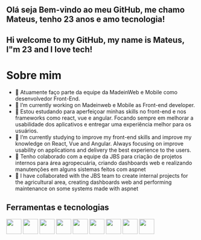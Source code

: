 ## Olá seja Bem-vindo ao meu GitHub, me chamo Mateus, tenho 23 anos e amo tecnologia! 
## Hi welcome to my GitHub, my name is Mateus, I"m 23 and I love tech!

# Sobre mim
- 🔭 Atuamente faço parte da equipe da MadeinWeb e Mobile como desenvolvedor Front-End.
- 🔭 I’m currently working on Madeinweb e Mobile as Front-end developer.
- 🌱 Estou estudando para aperfeiçoar minhas skills no front-end e nos frameworks como react, vue e angular. Focando sempre em melhorar a usabilidade dos aplicativos e entregar uma experiência melhor para os usuários.
- 🌱 I’m currently studying to improve my front-end skills and improve my knowledge on React, Vue and Angular. Always focusing on improve usability on applications and delivery the best experience to the users.
- 👯 Tenho colaborado com a equipe da JBS para criação de projetos internos para área agropecuária, criando dashboards web e realizando manutenções em alguns sistemas feitos com aspnet
- 👯 I have collaborated with the JBS team to create internal projects for the agricultural area, creating dashboards web and performing maintenance on some systems made with aspnet

## Ferramentas e tecnologias
<div> 
<img src="https://cdn.jsdelivr.net/gh/devicons/devicon/icons/javascript/javascript-original.svg" width="40" height="40"/>
<img src="https://cdn.jsdelivr.net/gh/devicons/devicon/icons/react/react-original-wordmark.svg" width="40" height="40"/>
<img src="https://cdn.jsdelivr.net/gh/devicons/devicon/icons/vuejs/vuejs-original-wordmark.svg" width="40" height="40"/>
<img src="https://cdn.jsdelivr.net/gh/devicons/devicon/icons/html5/html5-original.svg" width="40" height="40"/>
<img src="https://cdn.jsdelivr.net/gh/devicons/devicon/icons/css3/css3-original.svg" width="40" height="40"/>
<img src="https://cdn.jsdelivr.net/gh/devicons/devicon/icons/tailwindcss/tailwindcss-original-wordmark.svg" width="40" height="40"/>
<img src="https://cdn.jsdelivr.net/gh/devicons/devicon/icons/redux/redux-original.svg" width="40" height="40"/>
<img src="https://cdn.jsdelivr.net/gh/devicons/devicon/icons/git/git-original.svg" width="40" height="40"/>
<img src="https://cdn.jsdelivr.net/gh/devicons/devicon/icons/github/github-original.svg" width="40" height="40"/>
</div>
                                                
          

